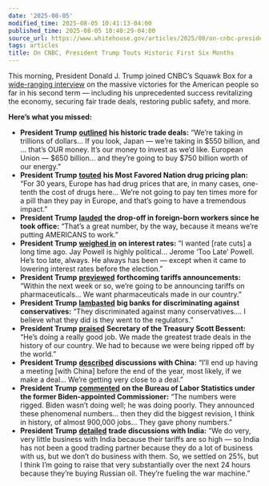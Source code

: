 ```yaml
---
date: '2025-08-05'
modified_time: 2025-08-05 10:41:13-04:00
published_time: 2025-08-05 10:40:29-04:00
source_url: https://www.whitehouse.gov/articles/2025/08/on-cnbc-president-trump-touts-historic-first-six-months/
tags: articles
title: On CNBC, President Trump Touts Historic First Six Months
---
```

 
This morning, President Donald J. Trump joined CNBC’s Squawk Box for a
[wide-ranging
interview](https://x.com/RapidResponse47/status/1952733095259472349) on
the massive victories for the American people so far in his second term
— including his unprecedented success revitalizing the economy, securing
fair trade deals, restoring public safety, and more.

**Here’s what you missed:**

-   **President Trump**
    [**outlined**](https://x.com/RapidResponse47/status/1952706764677275868)
    **his historic trade deals:** “We’re taking in trillions of dollars…
    If you look, Japan — we’re taking in $550 billion, and … that’s OUR
    money. It’s our money to invest as we’d like. European Union — $650
    billion… and they’re going to buy $750 billion worth of our energy.”
-   **President Trump**
    [**touted**](https://x.com/RapidResponse47/status/1952706657076510800)
    **his Most Favored Nation drug pricing plan:** “For 30 years, Europe
    has had drug prices that are, in many cases, one-tenth the cost of
    drugs here… We’re not going to pay ten times more for a pill than
    they pay in Europe, and that’s going to have a tremendous impact.”
-   **President Trump**
    [**lauded**](https://x.com/RapidResponse47/status/1952711304973549769)
    **the drop-off in foreign-born workers since he took office:**
    “That’s a great number, by the way, because it means we’re putting
    AMERICANS to work.”
-   **President Trump** [**weighed
    in**](https://x.com/RapidResponse47/status/1952704804020539737) **on
    interest rates:** “I wanted \[rate cuts\] a long time ago. Jay
    Powell is highly political… Jerome ‘Too Late’ Powell. He’s too late,
    always. He always has been — except when it came to lowering
    interest rates before the election.”
-   **President Trump**
    [**previewed**](https://x.com/RapidResponse47/status/1952708394948653191)
    **forthcoming tariffs announcements:** “Within the next week or so,
    we’re going to be announcing tariffs on pharmaceuticals… We want
    pharmaceuticals made in our country.”
-   **President Trump**
    [**lambasted**](https://x.com/RapidResponse47/status/1952711262170649022)
    **big banks for discriminating against conservatives:** “They
    discriminated against many conservatives.… I believe what they did
    is they went to the regulators.”
-   **President Trump**
    [**praised**](https://x.com/RapidResponse47/status/1952705372835270909)
    **Secretary of the Treasury Scott Bessent:** “He’s doing a really
    good job. We made the greatest trade deals in the history of our
    country. We had to because we were being ripped off by the world.”
-   **President Trump**
    [**described**](https://x.com/RapidResponse47/status/1952709342869807264)
    **discussions with China:** “I’ll end up having a meeting \[with
    China\] before the end of the year, most likely, if we make a deal…
    We’re getting very close to a deal.”
-   **President Trump**
    [**commented**](https://x.com/RapidResponse47/status/1952703783663702109)
    **on the Bureau of Labor Statistics under the former Biden-appointed
    Commissioner:** “The numbers were rigged. Biden wasn’t doing well;
    he was doing poorly. They announced these phenomenal numbers… then
    they did the biggest revision, I think in history, of almost 900,000
    jobs… They gave phony numbers.”
-   **President Trump**
    [**detailed**](https://x.com/RapidResponse47/status/1952708025178832934)
    **trade discussions with India:** “We do very, very little business
    with India because their tariffs are so high — so India has not been
    a good trading partner because they do a lot of business with us,
    but we don’t do business with them. So, we settled on 25%, but I
    think I’m going to raise that very substantially over the next 24
    hours because they’re buying Russian oil. They’re fueling the war
    machine.”
